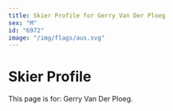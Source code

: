 ```yaml
---
title: Skier Profile for Gerry Van Der Ploeg
sex: "M"
id: "6972"
image: "/img/flags/aus.svg" 
---
```


# Skier Profile

This page is for: Gerry Van Der Ploeg.
    